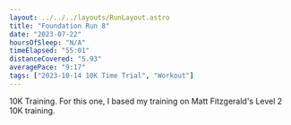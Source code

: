 ```yaml
---
layout: ../../../layouts/RunLayout.astro
title: "Foundation Run 8"
date: "2023-07-22"
hoursOfSleep: "N/A"
timeElapsed: "55:01"
distanceCovered: "5.93"
averagePace: "9:17"
tags: ["2023-10-14 10K Time Trial", "Workout"]
---
```


10K Training. For this one, I based my training on Matt Fitzgerald's Level 2 10K training.
